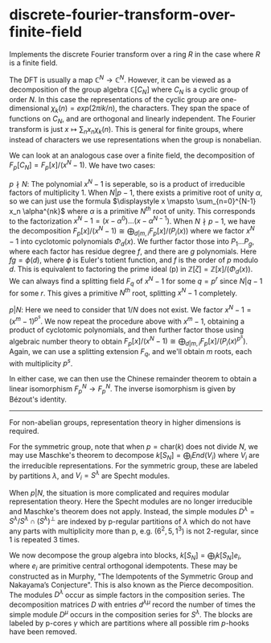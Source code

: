 # discrete-fourier-transform-over-finite-field 
 
Implements the discrete Fourier transform over a ring $R$ in the case where $R$ is a finite field.

The DFT is usually a map $\mathbb{C}^N \rightarrow \mathbb{C}^N$. However, it can be viewed as a decomposition of the group algebra $\mathbb{C}[C_N]$ where $C_N$ is a cyclic group of order $N$. In this case the representations of the cyclic group are one-dimensional $\chi_k(n) = exp(2\pi i k / n)$, the characters. They span the space of functions on $C_N$, and are orthogonal and linearly independent. The Fourier transform is just $x \mapsto \sum_n x_n \chi_k(n)$. This is general for finite groups, where instead of characters we use representations when the group is nonabelian.

We can look at an analogous case over a finite field, the decomposition of $F_p[C_N] = F_p[x]/(x^N-1)$. We have two cases:

$p \nmid N$: The polynomial $x^N-1$ is seperable, so is a product of irreducible factors of multiplicity 1. When $N|p-1$, there exists a primitive root of unity $\alpha$, so we can just use the formula $\displaystyle x \mapsto \sum_{n=0}^{N-1} x_n \alpha^{nk}$ where $\alpha$ is a primitive $N^{th}$ root of unity. This corresponds to the factorization $x^N-1 = (x - \alpha^0) \ldots (x - \alpha^{N-1})$. When $N \nmid p-1$, we have the decomposition $F_p[x]/(x^N-1) \cong \bigoplus_{d|m, i} F_p[x]/(P_i(x))$ where we factor $x^N-1$ into cyclotomic polynomials $\Phi_d(x)$. We further factor those into $P_1 \ldots P_g$, where each factor has residue degree $f$, and there are $g$ polynomials. Here $fg = \phi(d)$, where $\phi$ is Euler's totient function, and $f$ is the order of $p$ modulo $d$. This is equivalent to factoring the prime ideal (p) in $\mathbb{Z}[\zeta] = \mathbb{Z}[x]/(\Phi_d(x))$. We can always find a splitting field $F_q$ of $x^N-1$ for some $q=p^r$ since $N|q-1$ for some $r$. This gives a primitive $N^{th}$ root, splitting $x^N-1$ completely.

$p | N$: Here we need to consider that $1/N$ does not exist. We factor $x^N-1 = (x^m-1)^{p^s}$. We now repeat the procedure above with $x^m-1$, obtaining a product of cyclotomic polynomials, and then further factor those using algebraic number theory to obtain $F_p[x]/(x^N-1) \cong \bigoplus_{d|m, i} F_p[x]/(P_i(x)^{p^s})$. Again, we can use a splitting extension $F_q$, and we'll obtain $m$ roots, each with multiplicity $p^s$.

In either case, we can then use the Chinese remainder theorem to obtain a linear isomorphism $F_p^N \rightarrow F_p^N$. The inverse isomorphism is given by Bézout's identity.

---

For non-abelian groups, representation theory in higher dimensions is required.

For the symmetric group, note that when $p=\text{char}(k)$ does not divide $N$, we may use Maschke's theorem to decompose $k[S_N] = \bigoplus_i End(V_i)$ where $V_i$ are the irreducible representations. For the symmetric group, these are labeled by partitions $\lambda$, and $V_i = S^\lambda$ are Specht modules.

When $p|N$, the situation is more complicated and requires modular representation theory. Here the Specht modules are no longer irreducible and Maschke's theorem does not apply. Instead, the simple modules $D^\lambda = S^\lambda / S^\lambda \cap (S^\lambda)^\perp$ are indexed by p-regular partitions of $\lambda$ which do not have any parts with multiplicity more than p, e.g. $(6^2,5,1^3)$ is not 2-regular, since 1 is repeated 3 times. 

We now decompose the group algebra into blocks, $k[S_N] = \bigoplus_i k[S_N]e_i$, where $e_i$ are primitive central orthogonal idempotents. These may be constructed as in Murphy, "The ldempotents of the Symmetric Group and Nakayama’s Conjecture". This is also known as the Pierce decomposition. The modules $D^\lambda$ occur as simple factors in the composition series. The decomposition matrices $D$ with entries $d^{\lambda\mu}$ record the number of times the simple module $D^\mu$ occurs in the composition series for $S^\lambda$. The blocks are labeled by p-cores $\gamma$ which are partitions where all possible rim $p$-hooks have been removed. 
